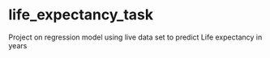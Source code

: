 # life_expectancy_task
Project on regression model using live data set to predict Life expectancy in years
